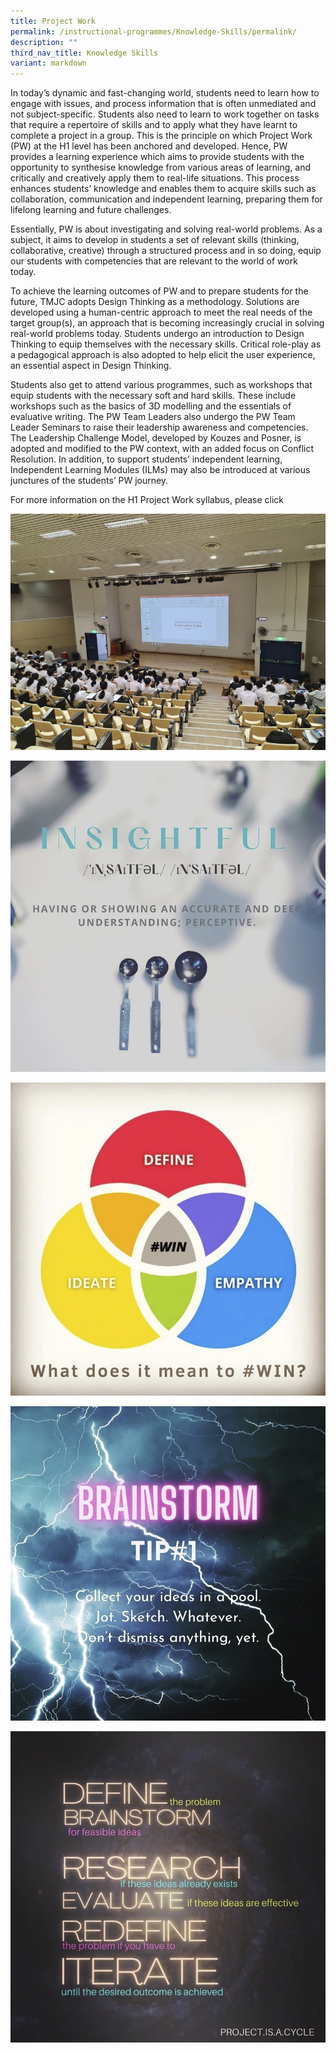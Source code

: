 ```yaml
---
title: Project Work
permalink: /instructional-programmes/Knowledge-Skills/permalink/
description: ""
third_nav_title: Knowledge Skills
variant: markdown
---
```

In today’s dynamic and fast-changing world, students need to learn how to engage with issues, and process information that is often unmediated and not subject-specific. Students also need to learn to work together on tasks that require a repertoire of skills and to apply what they have learnt to complete a project in a group. This is the principle on which Project Work (PW) at the H1 level has been anchored and developed. Hence, PW provides a learning experience which aims to provide students with the opportunity to synthesise knowledge from various areas of learning, and critically and creatively apply them to real-life situations. This process enhances students’ knowledge and enables them to acquire skills such as collaboration, communication and independent learning, preparing them for lifelong learning and future challenges.

Essentially, PW is about investigating and solving real-world problems. As a subject, it aims to develop in students a set of relevant skills (thinking, collaborative, creative) through a structured process and in so doing, equip our students with competencies that are relevant to the world of work today.

To achieve the learning outcomes of PW and to prepare students for the future, TMJC adopts Design Thinking as a methodology. Solutions are developed using a human-centric approach to meet the real needs of the target group(s), an approach that is becoming increasingly crucial in solving real-world problems today. Students undergo an introduction to Design Thinking to equip themselves with the necessary skills. Critical role-play as a pedagogical approach is also adopted to help elicit the user experience, an essential aspect in Design Thinking.

Students also get to attend various programmes, such as workshops that equip students with the necessary soft and hard skills. These include workshops such as the basics of 3D modelling and the essentials of evaluative writing. The PW Team Leaders also undergo the PW Team Leader Seminars to raise their leadership awareness and competencies. The Leadership Challenge Model, developed by Kouzes and Posner, is adopted and modified to the PW context, with an added focus on Conflict Resolution. In addition, to support students’ independent learning, Independent Learning Modules (ILMs) may also be introduced at various junctures of the students’ PW journey.

For more information on the H1 Project Work syllabus, please click 

![](/images/Our%20Total%20Curriculum/1%20Instructional%20Programmes/Project%20Work/Powerpoint%20Skills%20Workshop.jpg)

![](/images/Our%20Total%20Curriculum/1%20Instructional%20Programmes/Project%20Work/Photo%201.jpg)

![](/images/Our%20Total%20Curriculum/1%20Instructional%20Programmes/Project%20Work/Photo%202.jpg)

![](/images/Our%20Total%20Curriculum/1%20Instructional%20Programmes/Project%20Work/Photo%203.jpg)

![](/images/Our%20Total%20Curriculum/1%20Instructional%20Programmes/Project%20Work/Photo%204.jpg)